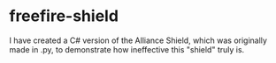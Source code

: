 # freefire-shield

I have created a C# version of the Alliance Shield, which was originally made in .py, to demonstrate how ineffective this "shield" truly is.
